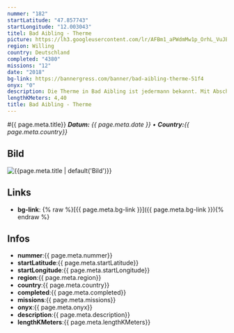 ```yaml
---
nummer: "182"
startLatitude: "47.857743"
startLongitude: "12.003043"
titel: Bad Aibling - Therme
picture: https://lh3.googleusercontent.com/lr/AFBm1_aPWdmMw1p_OrhL_VuJBt_jZ6GzX8waWvrEva5kmQvU7tGmtNm3T4wGVF5kK-HLxCcVISgrt1HHiJNO8UpBx2X-tJWZzYNhgO6rsLtij0dv5OpXTZxT8wjJawunMLy4yh5GVa1RqBReGVQllb6VQvVZecvp6FsMrWl1giIu-vii0zsK3kpTCwfyxN09XBEZpKhjeLSO7b3xl42V6IOa1mpmrkIVV85YlVm5tGGrgC4EIj_goytJDm8WuOmoUj38-H9aHd7mr2PC2H_6_Rle6Vd1GZqRVDjrCXHYf4qVbRL6phmfQmHT2OOQtAxSKMN1g9I5tsmd8MAO4vHDzKbPR6A41fj_gtTOJ68iHxqnlM0pvUlGtOEMhig7QLh-hqD7UNeDIfZZgk9bHHUC2ZHUtKQU8kWj0MXli35nI6eucSEd5ThR-OKIIYzh4Q3Tn15skfNqyREkPe3ChJNkPhlzL2VOsh9x4q1ypTbn3mR83y8ubKgf8J-aqWpObjExKKSqxvQpirxKUELp6Bfnf2MkVYp-CfGrQG-HoFdadpxKHBvA5KS2q2XD9HvN6MFgRPv79k_1BRk6FCsS5gPJ5TwIn-SPVt610e0JWibuve2PoPpsAR8ng8SsIhoL-NMAgwV0IknjVhTWucG7gs76CGjJSdq3ksFJdbrHxGzHoe9QS9OiMyDxh7aAHW6-Ecaj-i5ddB7mj8ah-h1DYAjCN4UbETJZvNLsYcXhUL-njDL3N7liCjPMJB3r5TgN-gS10S5jEvChrewgwhwBVKgoZ-5lf1myOaoiPK4OrzWgJ6tLMMxb1Xd27fE964szMx88xpJ5a-YReoWuoCJQnky7Q7Bzl4SEja6YIdYRj0GW
region: Willing
country: Deutschland
completed: "4380"
missions: "12"
date: "2018"
bg-link: https://bannergress.com/banner/bad-aibling-therme-51f4
onyx: "0"
description: Die Therme in Bad Aibling ist jedermann bekannt. Mit Abschluss dieser Missionsserie in der richtigen Reihenfolge erhältst du ein Bild der Therme.
lengthKMeters: 4,40
title: Bad Aibling - Therme
---
```


#{{ page.meta.title}}
_**Datum:** {{ page.meta.date }} • **Country:**{{ page.meta.country}}_

## Bild
![{{page.meta.title | default('Bild')}}]({{page.meta.picture}})

## Links
- **bg-link**: {% raw %}[{{ page.meta.bg-link }}]({{ page.meta.bg-link }}){% endraw %}

## Infos
- **nummer**:{{ page.meta.nummer}}
- **startLatitude**:{{ page.meta.startLatitude}}
- **startLongitude**:{{ page.meta.startLongitude}}
- **region**:{{ page.meta.region}}
- **country**:{{ page.meta.country}}
- **completed**:{{ page.meta.completed}}
- **missions**:{{ page.meta.missions}}
- **onyx**:{{ page.meta.onyx}}
- **description**:{{ page.meta.description}}
- **lengthKMeters**:{{ page.meta.lengthKMeters}}

